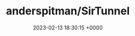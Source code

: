 ---
title: "anderspitman/SirTunnel"
link: "https://github.com/anderspitman/SirTunnel"
date: "2023-02-13 18:30:15 +0000"
description: "Minimal, self-hosted, 0-config alternative to ngrok. Caddy+OpenSSH+50 lines of Python."
category: "github"
---